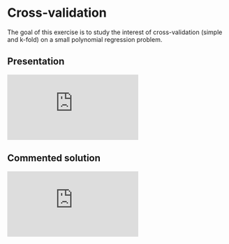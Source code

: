 # Cross-validation

The goal of this exercise is to study the interest of cross-validation (simple and k-fold) on a small polynomial regression problem.

## Presentation

<div class="embed-container">
  <iframe src="https://www.youtube.com/embed/7HuBkSLDwCY" frameborder="0" allowfullscreen></iframe>
</div>

## Commented solution

<div class="embed-container">
  <iframe src="https://www.youtube.com/embed/jxN9o0qLL54" frameborder="0" allowfullscreen></iframe>
</div>


